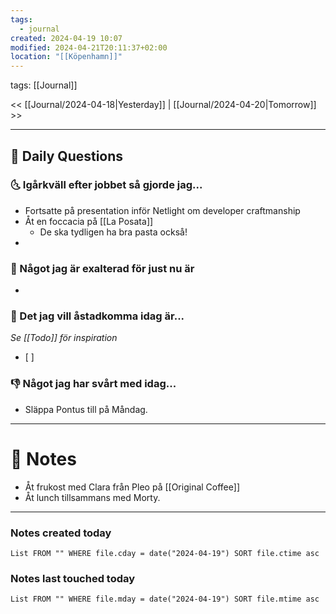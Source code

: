 ```yaml
---
tags:
  - journal
created: 2024-04-19 10:07
modified: 2024-04-21T20:11:37+02:00
location: "[[Köpenhamn]]"
---
```

tags: [[Journal]] 

<< [[Journal/2024-04-18|Yesterday]] | [[Journal/2024-04-20|Tomorrow]] >>

---
## 📅 Daily Questions
### 🌜 Igårkväll efter jobbet så gjorde jag...
- Fortsatte på presentation inför Netlight om developer craftmanship
- Åt en foccacia på [[La Posata]]
	- De ska tydligen ha bra pasta också!
- 

### 🙌 Något jag är exalterad för just nu är
- 

### 🚀 Det jag vill åstadkomma idag är...
_Se [[Todo]] för inspiration_
- [ ] 

### 👎 Något jag har svårt med idag...
- Släppa Pontus till på Måndag.

---
# 📝 Notes
- Åt frukost med Clara från Pleo på [[Original Coffee]]
- Åt lunch tillsammans med Morty.
---
### Notes created today
```dataview
List FROM "" WHERE file.cday = date("2024-04-19") SORT file.ctime asc
```
### Notes last touched today
```dataview
List FROM "" WHERE file.mday = date("2024-04-19") SORT file.mtime asc
```